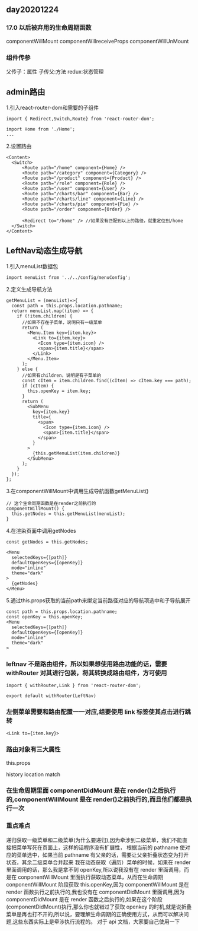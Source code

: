 ## day20201224

### 17.0 以后被弃用的生命周期函数

componentWillMount
componentWillreceiveProps
componentWillUnMount

### 组件传参

父传子：属性
子传父:方法
redux:状态管理

## admin路由
1.引入react-router-dom和需要的子组件
```
import { Redirect,Switch,Route} from 'react-router-dom';

import Home from './Home';
...
```
2.设置路由
```
<Content>
  <Switch>
      <Route path="/home" component={Home} />
      <Route path="/category" component={Category} />
      <Route path="/product" component={Product} />
      <Route path="/role" component={Role} />
      <Route path="/user" component={User} />
      <Route path="/charts/bar" component={Bar} />
      <Route path="/charts/line" component={Line} />
      <Route path="/charts/pie" component={Pie} />
      <Route path="/order" component={Order} />

      <Redirect to="/home" /> //如果没有匹配到以上的路径，就重定位到/home
  </Switch>
</Content>
```
## LeftNav动态生成导航
1.引入menuList数据包
```
import menuList from '../../config/menuConfig';
```
2.定义生成导航方法
```
getMenuList = (menuList)=>{
  const path = this.props.location.pathname;
  return menuList.map((item) => {
    if (!item.children) {
      //如果不存在子菜单，说明只有一级菜单
      return (
        <Menu.Item key={item.key}>
          <Link to={item.key}>
            <Icon type={item.icon} />
            <span>{item.title}</span>
          </Link>
        </Menu.Item>
      );
    } else {
      //如果有children，说明是有子菜单的
      const cItem = item.children.find((cItem) => cItem.key === path);
      if (cItem) {
        this.openKey = item.key;
      }
      return (
        <SubMenu
          key={item.key}
          title={
            <span>
              <Icon type={item.icon} />
              <span>{item.title}</span>
            </span>
          }
        >
          {this.getMenuList(item.children)}
        </SubMenu>
      );
    }
  });
};
```
3.在componentWillMount中调用生成导航函数getMenuList()
```
// 这个生命周期函数是在render之前执行的
componentWillMount() {
  this.getNodes = this.getMenuList(menuList);
}
```
4.在渲染页面中调用getNodes
```
const getNodes = this.getNodes;

<Menu
  selectedKeys={[path]}
  defaultOpenKeys={[openKey]}
  mode="inline"
  theme="dark"
>
  {getNodes}
</Menu>
```
5.通过this.props获取的当前path来绑定当前路径对应的导航项选中和子导航展开
```
const path = this.props.location.pathname;
const openKey = this.openKey;
<Menu
  selectedKeys={[path]}
  defaultOpenKeys={[openKey]}
  mode="inline"
  theme="dark"
>
```
### leftnav 不是路由组件，所以如果想使用路由功能的话，需要 withRouter 对其进行包装，将其转换成路由组件，方可使用
```
import { withRouter,Link } from 'react-router-dom';

export default withRouter(LeftNav)
```
### 左侧菜单需要和路由配置一一对应,组要使用 link 标签使其点击进行跳转
```
<Link to={item.key}>
```
### 路由对象有三大属性
this.props

history
location
match

### 在生命周期里面 componentDidMount 是在 render()之后执行的,componentWillMount 是在 render()之前执行的,而且他们都是执行一次

### 重点难点

递归获取一级菜单和二级菜单(为什么要递归),因为牵涉到二级菜单，我们不能直接把菜单写死在页面上，这样的话程序没有扩展性，
根据当前的 pathname 使对应的菜单选中，如果当前 pathname 有父亲的话，需要让父亲折叠状态变为打开状态，其余二级菜单合并起来
我在动态获取（遍历）菜单的时候，如果在 render 里面调用的话，那么我是拿不到 openKey,所以说我没有在 render 里面调用，而是在 conponentWillMount 里面执行获取动态菜单，从而在生命周期 conponentWillMount 阶段获取 this.openKey,因为 componentWillMount 是在 render 函数执行之前执行的,我也没有在 componentDidMount 里面调用,因为 componentDidMount 是在 render 函数之后执行的,如果在这个阶段(componentDidMount)执行,那么你也就错过了获取 openkey 的时机,就是说折叠菜单是再也打不开的,所以说，要理解生命周期的正确使用方式，从而可以解决问题,这些东西实际上是牵涉执行流程的。
对于 api 文档，大家要自己使用一下
